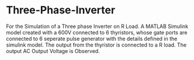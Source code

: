 # Three-Phase-Inverter
For the Simulation of a Three phase Inverter on R Load. A MATLAB Simulink model created with a 600V  connected to 6 thyristors, whose gate ports are  connected to 6 seperate pulse generator with the details defined in the simulink model. The output from the thyristor is connected to a R load. The output AC Output Voltage is Observed.
